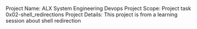 Project Name: ALX System Engineering Devops
Project Scope: Project task 0x02-shell_redirections
Project Details: This project is from a learning session about shell redirection